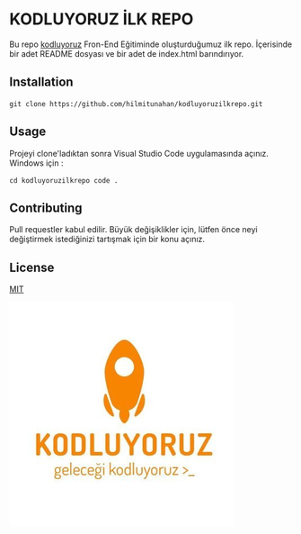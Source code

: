 # **KODLUYORUZ İLK REPO**

Bu repo [kodluyoruz](https://www.kodluyoruz.org/) Fron-End Eğitiminde oluşturduğumuz ilk repo. İçerisinde
bir adet README dosyası ve bir adet de index.html barındırıyor.



## **Installation**

```
git clone https://github.com/hilmitunahan/kodluyoruzilkrepo.git
```

## **Usage**
Projeyi clone'ladıktan sonra Visual Studio Code uygulamasında açınız.
Windows için :
```
cd kodluyoruzilkrepo code .

```

## **Contributing**

Pull requestler kabul edilir. Büyük değişiklikler için, lütfen önce neyi değiştirmek istediğinizi tartışmak için bir konu açınız.

## **License**

[MIT](https://choosealicense.com/licenses/mit/)

![Kodluyoruz Logo](https://raw.githubusercontent.com/Kodluyoruz/taskforce/git/git/markdown-nedir-nasil-kullaniriz-/figures/kodluyoruz_logo.jpg)

